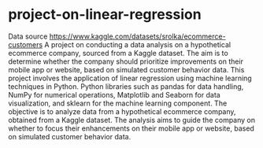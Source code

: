 # project-on-linear-regression
Data source https://www.kaggle.com/datasets/srolka/ecommerce-customers
A project on conducting a data analysis on a hypothetical ecommerce company, sourced from a Kaggle dataset. The aim is to determine whether the company should prioritize improvements on their mobile app or website, based on simulated customer behavior data.
This project involves the application of linear regression using machine learning techniques in Python. Python libraries such as pandas for data handling, NumPy for numerical operations, Matplotlib and Seaborn for data visualization, and sklearn for the machine learning component. The objective is to analyze data from a hypothetical ecommerce company, obtained from a Kaggle dataset. The analysis aims to guide the company on whether to focus their enhancements on their mobile app or website, based on simulated customer behavior data.
